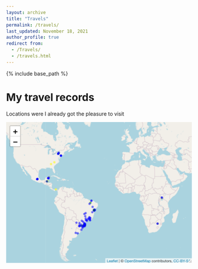 ```yaml
---
layout: archive
title: "Travels"
permalink: /travels/
last_updated: November 18, 2021
author_profile: true
redirect from:
  - /Travels/
  - /travels.html
---
```


{% include base_path %}

My travel records
=================

Locations were I already got the pleasure to visit

![WorldMap](images/Rplot.png)
